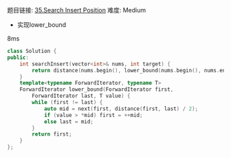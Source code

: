 题目链接: [35.Search Insert Position][1]
难度: Medium

- 实现lower_bound

8ms

```cpp
class Solution {
public:
	int searchInsert(vector<int>& nums, int target) {
		return distance(nums.begin(), lower_bound(nums.begin(), nums.end(), target));
	}
	template<typename ForwardIterator, typename T>
	ForwardIterator lower_bound(ForwardIterator first,
		ForwardIterator last, T value) {
		while (first != last) {
			auto mid = next(first, distance(first, last) / 2);
			if (value > *mid) first = ++mid;
			else last = mid;
		}
		return first;
	}
};
```

[1]: https://leetcode.com/problems/search-insert-position/